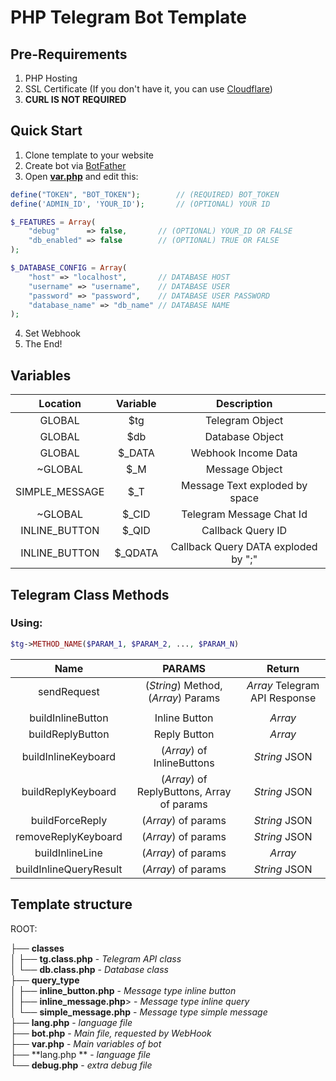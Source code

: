 # PHP Telegram Bot Template

## Pre-Requirements
1. PHP Hosting
2. SSL Certificate (If you don't have it, you can use [Cloudflare](https://www.cloudflare.com/))
3. **CURL IS NOT REQUIRED**

## Quick Start	
1. Clone template to your website
2. Create bot via [BotFather](https://t.me/BotFather)
3. Open **[var.php](https://github.com/naziks/TGbot-template/blob/master/var.php)** and edit this:
```php
define("TOKEN", "BOT_TOKEN");        // (REQUIRED) BOT_TOKEN
define('ADMIN_ID', 'YOUR_ID');       // (OPTIONAL) YOUR ID

$_FEATURES = Array(
	"debug"      => false,       // (OPTIONAL) YOUR_ID OR FALSE
	"db_enabled" => false        // (OPTIONAL) TRUE OR FALSE
);

$_DATABASE_CONFIG = Array(
	"host" => "localhost",       // DATABASE HOST
	"username" => "username",    // DATABASE USER
	"password" => "password",    // DATABASE USER PASSWORD
	"database_name" => "db_name" // DATABASE NAME
);
```
4. Set Webhook
5. The End!

## Variables
| Location        |Variable        	| Description                           |
|:---------------:|:-------------------:|:-------------------------------------:|
| GLOBAL          | $tg                 | Telegram Object                       |
| GLOBAL          | $db                 | Database Object                       |  
| GLOBAL          | $\_DATA             | Webhook Income Data                   | 
| ~GLOBAL         | $\_M                | Message Object                        |
| SIMPLE\_MESSAGE | $\_T                | Message Text exploded by space        |
| ~GLOBAL         | $\_CID              | Telegram Message Chat Id              |
| INLINE\_BUTTON  | $\_QID              | Callback Query ID                     |
| INLINE\_BUTTON  | $\_QDATA            | Callback Query DATA exploded by ";"   |

## Telegram Class Methods

### Using:
```php
$tg->METHOD_NAME($PARAM_1, $PARAM_2, ..., $PARAM_N)
```

| Name                             | PARAMS        	                         | Return                          |
|:--------------------------------:|:-------------------------------------------:|:-------------------------------:|
| sendRequest                      | (_String_) Method, (_Array_) Params         | _Array_ Telegram API Response   |
|                                  |                                             |                                 |
| buildInlineButton                | Inline Button                               | _Array_                         |
| buildReplyButton                 | Reply Button                                | _Array_                         |
| buildInlineKeyboard              | (_Array_)  of InlineButtons                 | _String_ JSON                   |
| buildReplyKeyboard               | (_Array_)  of ReplyButtons, Array of params | _String_ JSON                   |
| buildForceReply                  | (_Array_)  of params                        | _String_ JSON                   |
| removeReplyKeyboard              | (_Array_)  of params                        | _String_ JSON                   |
| buildInlineLine                  | (_Array_)  of params                        | _Array_                         |
| buildInlineQueryResult           | (_Array_)  of params                        | _String_ JSON                   |

## Template structure

ROOT:

├── **classes**  
│   ├── **tg.class.php** - _Telegram API class_  
│   └── **db.class.php** - _Database class_  
├── **query_type**  
│   ├── **inline_button.php** - _Message type inline button_  
│   ├── **inline_message.php**> - _Message type inline query_  
│   └── **simple_message.php** - _Message type simple message_  
├── **lang.php** - _language file_  
├── **bot.php** - _Main file, requested by WebHook_  
├── **var.php** - _Main variables of bot_  
├── **lang.php ** - _language file_  
└── <b>debug.php</b> - _extra debug file_  
